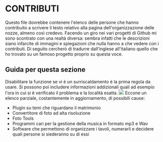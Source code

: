 # CONTRIBUTI
Questo file dovrebbe contenere l'elenco delle persone che hanno contribuito a scrivere il testo relativo alla pagina dell'organizzazione delle nozze, almeno così credevo. Facendo un giro nei vari progetti di Github mi sono scontrato con una realtà diversa: sembra infatti che le descrizioni siano infarcite di immagini e spiegazioni che nulla hanno a che vedere con i contributi. Di seguito cercherò di tradurre dall'inglese all'italiano quello che ho trovato su un famoso progetto proprio su questa voce.
## Guida per questa sezione
Disabilitare la funzione se vi è un surriscaldamento è la prima regola da usare. Si possono poi includere informazioni addizionali quali ad esempio l'ora in cui si è verificato il problema e la località esatta.
<IMG SRC="https://camo.githubusercontent.com/45f760cf13dc7460133d606c9c4139c0e478d137/68747470733a2f2f6e6f74657061642d706c75732d706c75732e6f72672f6173736574732f696d616765732f676f6f642d6261642d70726163746963652e6a7067">
Eccone un elenco parziale, costantemente in aggiornamento, di possibili cause:
- Plugin su temi che riguardano il matrimonio
- Convertitore di foto ad alta risoluzione
- Foto Tools
- Programmi cari per la gestione della musica in formato mp3 e Wav
- Software che permettono di organizzare i tavoli, numerarli e decidere quali persone si siederanno su di essi

